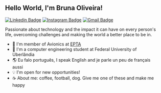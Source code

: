## Hello World, I'm Bruna Oliveira!

[![Linkedin Badge](https://img.shields.io/badge/-LinkedIn-blue?style=flat-square&logo=Linkedin&logoColor=white&link=https://www.linkedin.com/in/bruna-i-oliveira)](https://www.linkedin.com/in/bruna-i-oliveira) [![Instagram Badge](https://img.shields.io/badge/-Instagram-C13584?style=flat-quare&labelColor=C13584&logo=instagram&logoColor=white&link=https://www.instagram.com/bru_oliveirax/)](https://www.instagram.com/bru_oliveirax/) [![Gmail Badge](https://img.shields.io/badge/-Gmail-c14438?style=flat-square&logo=Gmail&logoColor=white&link=mailto:brunaisaboliveira@gmail.com)](mailto:brunaisaboliveira@gmail.com)

Passionate about technology and the impact it can have on every person's life, overcoming challenges and making the world a better place to be in.

- 🚀 I'm member of Avionics  at [EPTA](https://www.instagram.com/equipe_epta/)
- 📖 I'm a computer engineering student at Federal University of Uberlândia
- 🌎 Eu falo português, I speak English and je parle un peu de français aussi
- 💡 I'm open for new opportunities!
- ☕️ About me: coffee, football, dog. Give me one of these and make me happy
